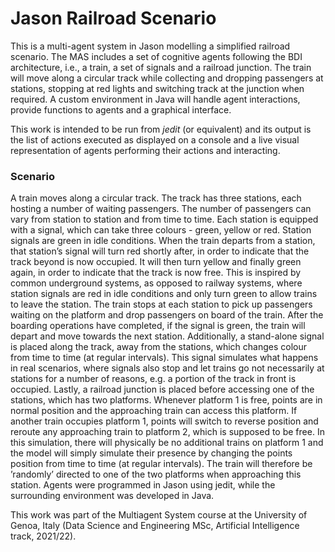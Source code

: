 # Jason Railroad Scenario

This is a multi-agent system in Jason modelling a simplified railroad scenario. The MAS includes a set of cognitive agents following the BDI architecture, i.e., a train, a set of signals and a railroad junction. The train will move along a circular track while collecting and dropping passengers at stations, stopping at red lights and switching track
at the junction when required. A custom environment in Java will handle agent interactions, provide functions to agents and a graphical interface.

This work is intended to be run from _jedit_ (or equivalent) and its output is the list of actions executed as displayed on a console and a live visual representation of agents performing their actions and interacting.

### Scenario

A train moves along a circular track. The track has three stations, each hosting a number of waiting
passengers. The number of passengers can vary from station to station and from time to time. Each
station is equipped with a signal, which can take three colours - green, yellow or red. Station signals
are green in idle conditions. When the train departs from a station, that station’s signal will turn
red shortly after, in order to indicate that the track beyond is now occupied. It will then turn yellow
and finally green again, in order to indicate that the track is now free. This is inspired by common
underground systems, as opposed to railway systems, where station signals are red in idle conditions
and only turn green to allow trains to leave the station.
The train stops at each station to pick up passengers waiting on the platform and drop passengers on
board of the train. After the boarding operations have completed, if the signal is green, the train will
depart and move towards the next station.
Additionally, a stand-alone signal is placed along the track, away from the stations, which changes
colour from time to time (at regular intervals). This signal simulates what happens in real scenarios,
where signals also stop and let trains go not necessarily at stations for a number of reasons, e.g. a
portion of the track in front is occupied.
Lastly, a railroad junction is placed before accessing one of the stations, which has two platforms.
Whenever platform 1 is free, points are in normal position and the approaching train can access this
platform. If another train occupies platform 1, points will switch to reverse position and reroute any
approaching train to platform 2, which is supposed to be free. In this simulation, there will physically
be no additional trains on platform 1 and the model will simply simulate their presence by changing
the points position from time to time (at regular intervals). The train will therefore be ’randomly’
directed to one of the two platforms when approaching this station.
Agents were programmed in Jason using jedit, while the surrounding environment was developed in
Java.

This work was part of the Multiagent System course at the University of Genoa, Italy (Data Science and Engineering MSc, Artificial Intelligence track, 2021/22).
